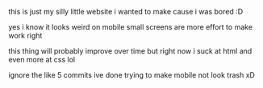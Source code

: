 
this is just my silly little website i wanted to make cause i was bored :D

yes i know it looks weird on mobile small screens are more effort to make work right

this thing will probably improve over time but right now i suck at html and even more at css lol

ignore the like 5 commits ive done trying to make mobile not look trash xD
